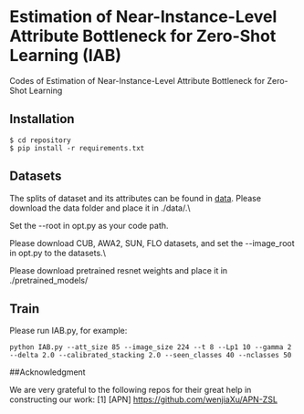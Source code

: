 # Estimation of Near-Instance-Level Attribute Bottleneck for Zero-Shot Learning (IAB)
Codes of Estimation of Near-Instance-Level Attribute Bottleneck for Zero-Shot Learning

## Installation
```shell
$ cd repository
$ pip install -r requirements.txt
```

## Datasets
The splits of dataset and its attributes can be found in [data]([https://github.com/wenjiaXu/APN-ZSL](https://drive.google.com/file/d/1bCZ28zJZNzsRjlHxH_vh2-9d7Ln1GgjE/view)). Please download the data folder and place it in ./data/.\\

Set the --root in opt.py as your code path.

Please download CUB, AWA2, SUN, FLO datasets, and set the --image_root in opt.py to the datasets.\\

Please download pretrained resnet weights and place it in ./pretrained_models/

## Train
Please run IAB.py, for example:
```shell
python IAB.py --att_size 85 --image_size 224 --t 8 --Lp1 10 --gamma 2 --delta 2.0 --calibrated_stacking 2.0 --seen_classes 40 --nclasses 50
```

##Acknowledgment

We are very grateful to the following repos for their great help in constructing our work:
[1] [APN] https://github.com/wenjiaXu/APN-ZSL



